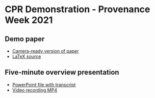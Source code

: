 # CPR Demonstration - Provenance Week 2021

## Demo paper
- [Camera-ready version of paper](https://github.com/CIRSS/cpr-demo-2021/blob/master/paper/McPhillips-CPR-demo-paper.pdf)
- [LaTeX source](https://github.com/CIRSS/cpr-demo-2021/tree/master/paper)

## Five-minute overview presentation
- [PowerPoint file with transcript](https://github.com/CIRSS/cpr-demo-2021/blob/master/presentation/McPhillips-CPR-Demo-Talk-with-transcript.pptx)
- [Video recording MP4](https://github.com/CIRSS/cpr-demo-2021/blob/master/presentation/McPhillips-CPR-Demo-Talk-21-July-2021.mp4)
